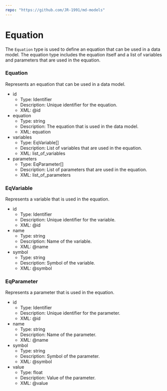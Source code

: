 ```yaml
---
repo: "https://github.com/JR-1991/md-models"
---
```


# Equation

The `Equation` type is used to define an equation that can be used in a data model. The equation type includes the equation itself and a list of variables and parameters that are used in the equation.

### Equation

Represents an equation that can be used in a data model.

- id
  - Type: Identifier
  - Description: Unique identifier for the equation.
  - XML: @id
- equation
  - Type: string
  - Description: The equation that is used in the data model.
  - XML: equation
- variables
  - Type: EqVariable[]
  - Description: List of variables that are used in the equation.
  - XML: list_of_variables
- parameters
  - Type: EqParameter[]
  - Description: List of parameters that are used in the equation.
  - XML: list_of_parameters

### EqVariable

Represents a variable that is used in the equation.

- id
  - Type: Identifier
  - Description: Unique identifier for the variable.
  - XML: @id
- name
  - Type: string
  - Description: Name of the variable.
  - XML: @name
- symbol
  - Type: string
  - Description: Symbol of the variable.
  - XML: @symbol

### EqParameter

Represents a parameter that is used in the equation.

- id
  - Type: Identifier
  - Description: Unique identifier for the parameter.
  - XML: @id
- name
  - Type: string
  - Description: Name of the parameter.
  - XML: @name
- symbol
  - Type: string
  - Description: Symbol of the parameter.
  - XML: @symbol
- value
  - Type: float
  - Description: Value of the parameter.
  - XML: @value
